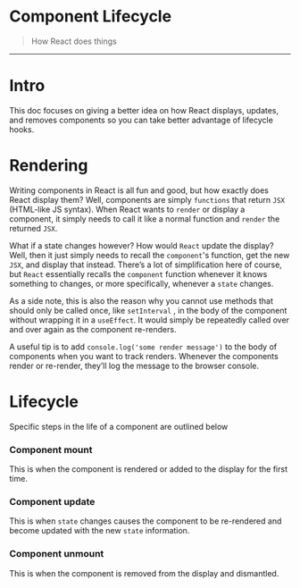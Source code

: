 # Component Lifecycle

> How React does things
> 

---

# Intro

This doc focuses on giving a better idea on how React displays, updates, and removes components so you can take better advantage of lifecycle hooks. 

# Rendering

Writing components in React is all fun and good, but how exactly does React display them? Well, components are simply `functions` that return `JSX` (HTML-like JS syntax). When React wants to `render` or display a component, it simply needs to call it like a normal function and `render` the returned `JSX`. 

What if a state changes however? How would `React` update the display? Well, then it just simply needs to recall the `component`'s function, get the new `JSX`, and display that instead. There’s a lot of simplification here of course, but `React` essentially recalls the `component` function whenever it knows something to changes, or more specifically, whenever a `state` changes. 

As a side note, this is also the reason why you cannot use methods that should only be called once, like `setInterval` , in the body of the component without wrapping it in a `useEffect`. It would simply be repeatedly called over and over again as the component re-renders. 

A useful tip is to add `console.log('some render message')` to the body of components when you want to track renders. Whenever the components render or re-render, they’ll log the message to the browser console.

# Lifecycle

Specific steps in the life of a component are outlined below

### Component mount

This is when the component is rendered or added to the display for the first time.

### Component update

This is when `state` changes causes the component to be re-rendered and become updated with the new `state` information. 

### Component unmount

This is when the component is removed from the display and dismantled.